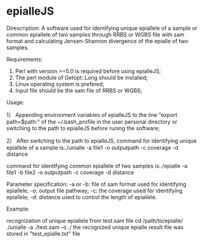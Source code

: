 # epialleJS
Direscription:
A software used for identifying unique epiallele of a sample or common epiallele of two samples through RRBS or WGBS file with sam format and calculating Jensen-Shannon divergence of the epialle of two samples. 

Requirements:
1) Perl with version >=5.0 is required before using epialleJS;
2) The perl module of Getopt::Long should be installed;
3) Linux operating system is prefered;
4) Input file should be the sam file of RRBS or WGBS;

Usage:

1） Appending environment variables of epialleJS to the line "export path=$path:" of the ~/.bash_profile in the user personal directory or switching to the path to epialleJS before runing the software;

2） After switching to the path to epialleJS, command for identifying unique epiallele of a sample is:./unialle -a file1 -o outputpath -c coverage -d distance

command for identifying common epiallele of two samples is:./epialle -a file1 -b file2 -o outputpath -c coverage -d distance

Parameter specification:
-a or -b: file of sam format used for identifying epiallele;
-o: output file pathway;
-c: the coverage used for identifying epiallele;
-d: distance used to control the length of epiallele.

Example:

recognization of unique epiallele from test.sam file
cd /path/to/epialle/
./unialle -a ./test.sam -o ./
the recognized unique epialle result file was stored in "test_epialle.txt" file
